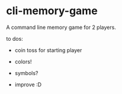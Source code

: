 # cli-memory-game

A command line memory game for 2 players.

to dos:

- coin toss for starting player
- colors!
- symbols?

- improve :D
